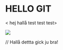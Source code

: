 # HELLO GIT
< hej hallå test test test>

![](https://github.com/lovbackan/Git-lesson/blob/main/see%20you%20space%20cowboy.gif)

// Hallå dettta gick ju bra!
